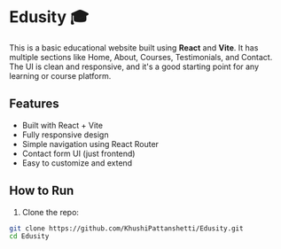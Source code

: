 # Edusity 🎓

This is a basic educational website built using **React** and **Vite**. It has multiple sections like Home, About, Courses, Testimonials, and Contact. The UI is clean and responsive, and it's a good starting point for any learning or course platform.

## Features

- Built with React + Vite
- Fully responsive design
- Simple navigation using React Router
- Contact form UI (just frontend)
- Easy to customize and extend

## How to Run

1. Clone the repo:

```bash
git clone https://github.com/KhushiPattanshetti/Edusity.git
cd Edusity
